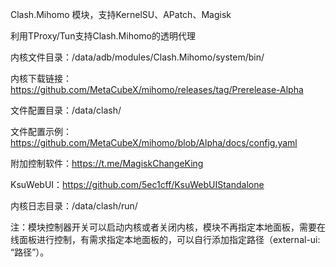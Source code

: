 Clash.Mihomo 模块，支持KernelSU、APatch、Magisk

利用TProxy/Tun支持Clash.Mihomo的透明代理

内核文件目录：/data/adb/modules/Clash.Mihomo/system/bin/

内核下载链接：https://github.com/MetaCubeX/mihomo/releases/tag/Prerelease-Alpha

文件配置目录：/data/clash/

文件配置示例：https://github.com/MetaCubeX/mihomo/blob/Alpha/docs/config.yaml

附加控制软件：https://t.me/MagiskChangeKing

KsuWebUI：https://github.com/5ec1cff/KsuWebUIStandalone

内核日志目录：/data/clash/run/

注：模块控制器开关可以启动内核或者关闭内核，模块不再指定本地面板，需要在线面板进行控制，有需求指定本地面板的，可以自行添加指定路径（external-ui: “路径”）。
